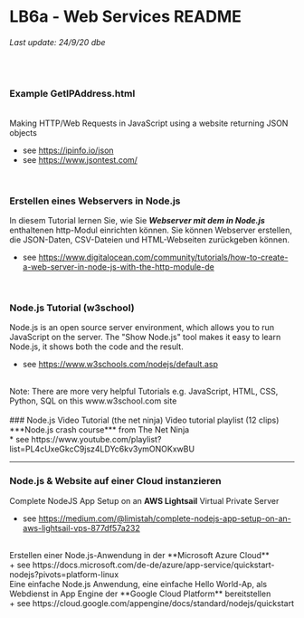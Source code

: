 # LB6a - Web Services README
###### Last update: 24/9/20 dbe
</br>

### Example GetIPAddress.html
</br>
Making HTTP/Web Requests in JavaScript using a website returning JSON objects  

* see https://ipinfo.io/json  
* see https://www.jsontest.com/  
</br>

### Erstellen eines Webservers in Node.js
In diesem Tutorial lernen Sie, wie Sie ***Webserver mit dem in Node.js*** enthaltenen http-Modul einrichten können. 
Sie können Webserver erstellen, die JSON-Daten, CSV-Dateien und HTML-Webseiten zurückgeben können.

* see https://www.digitalocean.com/community/tutorials/how-to-create-a-web-server-in-node-js-with-the-http-module-de
</br>

### Node.js Tutorial (w3school)
Node.js is an open source server environment, which allows you to run JavaScript on the server.
The "Show Node.js" tool makes it easy to learn Node.js, it shows both the code and the result.
</br>
* see https://www.w3schools.com/nodejs/default.asp
</br>
Note: There are more very helpful Tutorials e.g. JavaScript, HTML, CSS, Python, SQL on this www.w3school.com site
</br>
</br>
### Node.js Video Tutorial (the net ninja)
Video tutorial playlist (12 clips) ***Node.js crash course*** from The Net Ninja  
</br>
* see https://www.youtube.com/playlist?list=PL4cUxeGkcC9jsz4LDYc6kv3ymONOKxwBU

---
### Node.js & Website auf einer Cloud instanzieren
Complete NodeJS App Setup on an **AWS Lightsail** Virtual Private Server
</br>
+ see https://medium.com/@limistah/complete-nodejs-app-setup-on-an-aws-lightsail-vps-877df57a232  

</br>
Erstellen einer Node.js-Anwendung in der **Microsoft Azure Cloud**  
</br>
+ see https://docs.microsoft.com/de-de/azure/app-service/quickstart-nodejs?pivots=platform-linux  

</br>
Eine einfache Node.js Anwendung, eine einfache Hello World-Ap, als Webdienst in App Engine der **Google Cloud Platform** bereitstellen  
</br>
+ see https://cloud.google.com/appengine/docs/standard/nodejs/quickstart

